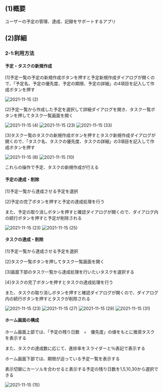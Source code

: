 <h2>(1)概要</h2>
<p>ユーザーの予定の管理、達成、記録をサポートするアプリ</p>
<h2>(2)詳細</h2>
<h3>2-1:利用方法</h3>
<h4>予定・タスクの新規作成</h4>
<p>[1]予定一覧の予定の新規作成ボタンを押すと予定新規作成ダイアログが開くので、「予定名、予定の優先度、予定の期限、予定の詳細」の4項目を記入して作成ボタンを押す</p>

![2021-11-15 (2)](https://user-images.githubusercontent.com/85385454/141726449-f6205534-12bb-4f24-80a1-392069bfa661.png)
<p>[2]予定一覧から作成した予定を選択して詳細ダイアログを開き、タスク一覧ボタンを押してタスク一覧画面を開く</p>

![2021-11-15 (4)](https://user-images.githubusercontent.com/85385454/141726638-7fde5d57-1def-42dd-8aeb-aeda01556e1a.png)
![2021-11-15 (23)](https://user-images.githubusercontent.com/85385454/141770754-ca790eea-eda3-4297-a42a-b340185d3f38.png)
![2021-11-15 (33)](https://user-images.githubusercontent.com/85385454/141772357-7215fbb4-851b-4513-b718-ce2cfb7e05a6.png)


<p>[3]タスク一覧のタスクの新規作成ボタンを押すとタスク新規作成ダイアログが開くので、「タスク名、タスクの優先度、タスクの詳細」の3項目を記入して作成ボタンを押す</p>

![2021-11-15 (8)](https://user-images.githubusercontent.com/85385454/141726995-a5fa7e75-a452-4fa7-9c6e-749cc99c6a93.png)
![2021-11-15 (10)](https://user-images.githubusercontent.com/85385454/141727195-a6e41e90-81c0-41b7-a933-af020c8bc625.png)

<p>これらの操作で予定、タスクの新規作成が行える</p>

<h4>予定の達成・削除</h4>
<p>[1]予定一覧から達成させる予定を選択</p>
<p>[2]予定の完了ボタンを押すと予定の達成処理を行う</p>
<p>また、予定の取り消しボタンを押すと確認ダイアログが開くので、ダイアログ内の続行ボタンを押すと予定が削除される</p>

![2021-11-15 (23)](https://user-images.githubusercontent.com/85385454/141770929-c74bd8e2-ba33-49c2-8f39-2a4a38965c98.png)
![2021-11-15 (25)](https://user-images.githubusercontent.com/85385454/141771078-ddac21d6-bf5d-4d8e-98d5-4c4a80269541.png)


<h4>タスクの達成・削除</h4>
<p>[1]予定一覧から達成させる予定を選択</p>
<p>[2]タスク一覧ボタンを押してタスク一覧画面を開く</p>
<p>[3]画面下部のタスク一覧から達成処理を行いたいタスクを選択する</p>
<p>[4]タスクの完了ボタンを押すとタスクの達成処理を行う</p>
<p>また、タスクの取り消しボタンを押すと確認ダイアログが開くので、ダイアログ内の続行ボタンを押すとタスクが削除される</p>

![2021-11-15 (23)](https://user-images.githubusercontent.com/85385454/141770929-c74bd8e2-ba33-49c2-8f39-2a4a38965c98.png)
![2021-11-15 (27)](https://user-images.githubusercontent.com/85385454/141771798-207ea075-feac-4321-8e0c-15490d641bf1.png)
![2021-11-15 (29)](https://user-images.githubusercontent.com/85385454/141771884-e46f299d-1b20-4dd2-b879-fe528656aded.png)
![2021-11-15 (31)](https://user-images.githubusercontent.com/85385454/141771978-8986dc25-a7f0-415c-8fc1-85bba1fd53cb.png)


<h4>ホーム画面の構成</h4>
<p>ホーム画面上部では、「予定の残り日数　÷　優先度」の値をもとに推奨タスクを表示する</p>
<p>また、タスクの達成数に応じて、進捗率をスライダーと％表記で表示する</p>
<p>ホーム画面下部では、期限が迫っている予定一覧を表示する</p>
<p>表示切替にカーソルを合わせると表示する予定の残り日数を1,5,10,30から選択できる</p>

![2021-11-15 (15)](https://user-images.githubusercontent.com/85385454/141729704-fa17f262-c1c6-4680-a77c-dbd06e80a185.png)
